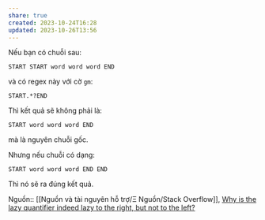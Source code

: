 ```yaml
---
share: true
created: 2023-10-24T16:28
updated: 2023-10-26T13:56
---
```

Nếu bạn có chuỗi sau:
```
START START word word word END
```
và có regex này với cờ `gm`:
```
START.*?END
```

Thì kết quả sẽ không phải là:
```
START word word word END
```

mà là nguyên chuỗi gốc.

Nhưng nếu chuỗi có dạng:
```
START word word word END END
```

Thì nó sẽ ra đúng kết quả.

Nguồn:: [[Nguồn và tài nguyên hỗ trợ/Ξ Nguồn/Stack Overflow]], [Why is the lazy quantifier indeed lazy to the right, but not to the left?](https://stackoverflow.com/q/77134671/3416774)